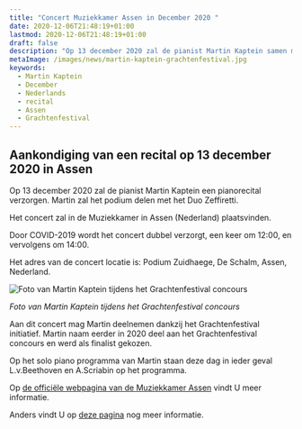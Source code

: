 ```yaml
---
title: "Concert Muziekkamer Assen in December 2020 "
date: 2020-12-06T21:48:19+01:00
lastmod: 2020-12-06T21:48:19+01:00
draft: false
description: "Op 13 december 2020 zal de pianist Martin Kaptein samen met duo Zeffiretti in de Muziekkamer in Assen een recital verzorgen. Dit kan plaats vinden dankzij het Grachtenfestival, en het feit dat Martin een finalist was."
metaImage: /images/news/martin-kaptein-grachtenfestival.jpg
keywords:
  - Martin Kaptein
  - December
  - Nederlands
  - recital
  - Assen
  - Grachtenfestival
---
```


## Aankondiging van een recital op 13 december 2020 in Assen

Op 13 december 2020 zal de pianist Martin Kaptein een pianorecital verzorgen.
Martin zal het podium delen met het Duo Zeffiretti.

Het concert zal in de Muziekkamer in Assen (Nederland) plaatsvinden.

Door COVID-2019 wordt het concert dubbel verzorgt, een keer om 12:00, en vervolgens om 14:00.

Het adres van de concert locatie is: Podium Zuidhaege, De Schalm, Assen, Nederland.

![Foto van Martin Kaptein tijdens het Grachtenfestival concours](/images/news/martin-kaptein-grachtenfestival.jpg)

*Foto van Martin Kaptein tijdens het Grachtenfestival concours*

Aan dit concert mag Martin deelnemen dankzij het Grachtenfestival initiatief.
Martin naam eerder in 2020 deel aan het Grachtenfestival concours en werd als finalist gekozen.

Op het solo piano programma van Martin staan deze dag in ieder geval L.v.Beethoven en A.Scriabin op het programma.

Op [de officiële webpagina van de Muziekkamer Assen](https://www.podiumzuidhaege.nl/evenement/muziekkamer-duo-zeffiretti-barokaria-martin-kaptein-piano/20040) vindt U meer informatie.

Anders vindt U op [deze pagina](https://muziekkamer.nl/2017/01/06/duo-zeffiretti-barokaria-martin-kaptein-piano/) nog meer informatie.
